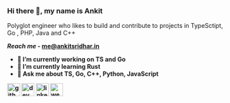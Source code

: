 
### Hi there 👋, my name is Ankit
Polyglot engineer who likes to build and contribute to projects in TypeSctipt, Go , PHP, Java and C++

<b> <i>Reach me - </i><b> me@ankitsridhar.in

- 🔭 I’m currently working on TS and Go
- 🌱 I’m currently learning Rust
- 💬 Ask me about TS, Go, C++, Python, JavaScript 


[<img src='https://cdn.jsdelivr.net/npm/simple-icons@3.0.1/icons/github.svg' alt='github' height='30'>](https://github.com/ankitsridhar16)  [<img src='https://cdn.jsdelivr.net/npm/simple-icons@3.0.1/icons/dev-dot-to.svg' alt='dev' height='30'>](https://dev.to/dfizzbit)  [<img src='https://cdn.jsdelivr.net/npm/simple-icons@3.0.1/icons/linkedin.svg' alt='linkedin' height='30'>](https://www.linkedin.com/in/ankitsridhar/)  [<img src='https://cdn.jsdelivr.net/npm/simple-icons@3.0.1/icons/icloud.svg' alt='website' height='30'>](https://www.ankitsridhar.in)  

